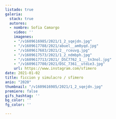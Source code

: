 ```yaml
---
listado: true
galeria:
  stack: true
  autores:
  - nombre: Sofia Camargo
    video: ''
    imagenes:
    - "/v1609616985/2021/1_2_sqejdn.jpg"
    - "/v1609617788/2021/abuel__am0yqd.jpg"
    - "/v1609617683/2021/2__rceuvg.jpg"
    - "/v1609617573/2021/1_2_ndmbph.jpg"
    - "/v1609617713/2021/_DSC7762_1___tn3nol.jpg"
    - "/v1609617780/2021/DSC_7361__utdie3.jpg"
    url: https://www.instagram.com/sfimero
date: 2021-01-02
title: ficcion y simulacro / sfimero
anio: "2020"
thumbnail: "/v1609616985/2021/1_2_sqejdn.jpg"
premiere: false
gifs_hashtag: ''
bg_color: ''
fg_color: ''

---
```

